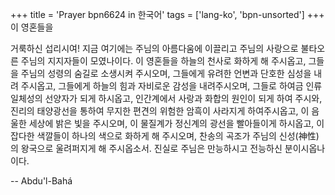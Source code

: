 +++
title = 'Prayer bpn6624 in 한국어'
tags = ['lang-ko', 'bpn-unsorted']
+++
이 영혼들을

거룩하신 섭리시여! 지금 여기에는 주님의 아름다움에 이끌리고 주님의 사랑으로 불타오른 주님의 지지자들이 모였나이다. 이 영혼들을 하늘의 천사로 화하게 해 주시옵고, 그들을 주님의 성령의 숨길로 소생시켜 주시오며, 그들에게 유려한 언변과 단호한 심성을 내려 주시옵고, 그들에게 하늘의 힘과 자비로운 감성을 내려주시오며, 그들로 하여금 인류 일체성의 선양자가 되게 하시옵고, 인간계에서 사랑과 화합의 원인이 되게 하여 주시와, 진리의 태양광선을 통하여 무지한 편견의 위험한 암흑이 사라지게 하여주시옵고, 이 음울한 세상에 밝은 빛을 주시오며, 이 물질계가 정신계의 광선을 빨아들이게 하시옵고, 이 잡다한 색깔들이 하나의 색으로 화하게 해 주시오며, 찬송의 곡조가 주님의 신성(神性)의 왕국으로 울려퍼지게 해 주시옵소서.
진실로 주님은 만능하시고 전능하신 분이시옵나이다.

-- Abdu'l-Bahá
